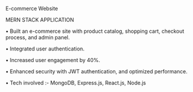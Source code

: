 E-commerce Website

MERN STACK APPLICATION


• Built an e-commerce site with product catalog, shopping cart, checkout process, and admin panel.

• Integrated user authentication.

• Increased user engagement by 40%.

• Enhanced security with JWT authentication, and optimized performance.

• Tech involved :- MongoDB, Express.js, React.js, Node.js

